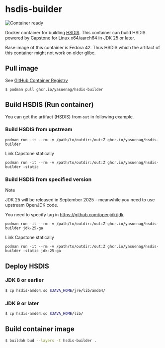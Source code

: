 hsdis-builder
===
![Container ready](../../actions/workflows/publish-container.yaml/badge.svg)

Docker container for building [HSDIS](https://github.com/openjdk/jdk/tree/master/src/utils/hsdis). This container can build HSDIS powered by [Capstone](https://www.capstone-engine.org/) for Linux x64/aarch64 in JDK 25 or later.

Base image of this container is Fedora 42. Thus HSDIS which the artifact of this container might not work on older glibc.

## Pull image

See [GitHub Container Registry](https://github.com/YaSuenag/hsdis-builder/pkgs/container/hsdis-builder)

```
$ podman pull ghcr.io/yasuenag/hsdis-builder
```

## Build HSDIS (Run container)

You can get the artifact (HSDIS) from `out` in following example.

### Build HSDIS from upstream

```
podman run -it --rm -v /path/to/outdir:/out:Z ghcr.io/yasuenag/hsdis-builder
```

Link Capstone statically

```
podman run -it --rm -v /path/to/outdir:/out:Z ghcr.io/yasuenag/hsdis-builder -static
```

### Build HSDIS from specified version

> [!NOTE]
> JDK 25 will be released in September 2025 - meanwhile you need to use upstream OpenJDK code.

You need to specify tag in https://github.com/openjdk/jdk

```
podman run -it --rm -v /path/to/outdir:/out:Z ghcr.io/yasuenag/hsdis-builder jdk-25-ga
```

Link Capstone statically

```
podman run -it --rm -v /path/to/outdir:/out:Z ghcr.io/yasuenag/hsdis-builder -static jdk-25-ga
```

## Deploy HSDIS

### JDK 8 or earlier

```sh
$ cp hsdis-amd64.so $JAVA_HOME/jre/lib/amd64/
```

### JDK 9 or later

```sh
$ cp hsdis-amd64.so $JAVA_HOME/lib/
```

## Build container image

```sh
$ buildah bud --layers -t hsdis-builder .
```
